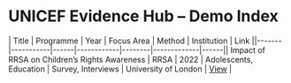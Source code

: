 # UNICEF Evidence Hub – Demo Index​
| Title | Programme | Year | Focus Area | Method | Institution | Link |​
|-------|-----------|------|------------|--------|-------------|------|​
| Impact of RRSA on Children’s Rights Awareness | RRSA | 2022 | Adolescents, Education | Survey, Interviews | University of London | [View](RRSA/evidence-1.md) |​

​
